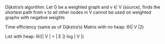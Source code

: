 Dijkstra’s algorithm:
Let G be a weighted graph and v ∈ V (source), finds the shortest path from v to all other nodes in V
cannot be used on weighted graphs with negative weights


Time efficiency (same as of Dijkstra’s)
Matrix with no heap: Θ(| V |2)

List with heap: Θ((| V | + | E |) log | V |)